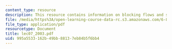 ```yaml
---
content_type: resource
description: This resource contains information on blocking flows and scaling algorithms.
file: /media/https%3A/open-learning-course-data-rc.s3.amazonaws.com/6-854j-advanced-algorithms-fall-2005/995a5533162b49bb88137eb84b5f6bb4_lec07_2003.pdf
file_type: application/pdf
resourcetype: Document
title: lec07_2003.pdf
uid: 995a5533-162b-49bb-8813-7eb84b5f6bb4
---
```

